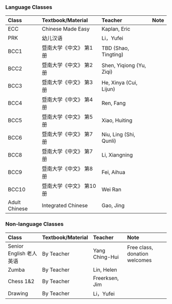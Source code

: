 
### Language Classes

| Class        | Textbook/Material          | Teacher | Note |
|:-------------|:------------------|:------|:------|
| ECC 	| Chinese Made Easy  	| Kaplan, Eric 	|  | 
| PRK 	|  	幼儿汉语  	|  	Li，Yufei  |  | 
| BCC1 	| 暨南大学《中文》 第1册 	| TBD (Shao, Tingting) |  | 
| BCC2 	| 暨南大学《中文》 第2册 	| Shen, Yiqiong (Yu, Ziqi) |  | 
| BCC3 	| 暨南大学《中文》 第3册 	| He, Xinya  (Cui, Lijun) |  | 
| BCC4 	| 暨南大学《中文》 第4册 	| Ren, Fang |  | 
| BCC5 	| 暨南大学《中文》 第5册 	| Xiao, Huiting |  | 
| BCC6 	| 暨南大学《中文》 第7册 	| Niu, Ling  (Shi, Qunli)  |  | 
| BCC8 	| 暨南大学《中文》 第7册 	| Li, Xiangning |  | 
| BCC9 	| 暨南大学《中文》 第8册 	| Fei, Aihua |  | 
| BCC10 	| 暨南大学《中文》 第10册 	| Wei Ran |  | 
| Adult Chinese 	| Integrated Chinese 	| Gao, Jing |  | 

### Non-language Classes

| Class        | Textbook/Material          | Teacher | Note |
|:-------------|:------------------|:------|:------|
| Senior English 老人英语	| By Teacher 	| Yang Ching-Hui | Free class, donation welcomes | 
| Zumba	| By Teacher 	| Lin, Helen |  |
| Chess 1&2	| By Teacher 	| Freerksen, Jim |  |
| Drawing	| By Teacher 	| Li，Yufei |  |




